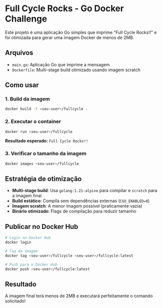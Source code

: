 # Full Cycle Rocks - Go Docker Challenge

Este projeto é uma aplicação Go simples que imprime "Full Cycle Rocks!!" e foi otimizada para gerar uma imagem Docker de menos de 2MB.

## Arquivos

- `main.go`: Aplicação Go que imprime a mensagem
- `Dockerfile`: Multi-stage build otimizado usando imagem scratch

## Como usar

### 1. Build da imagem
```bash
docker build -t <seu-user>/fullcycle .
```

### 2. Executar o container
```bash
docker run <seu-user>/fullcycle
```

**Resultado esperado:** `Full Cycle Rocks!!`

### 3. Verificar o tamanho da imagem
```bash
docker images <seu-user>/fullcycle
```

## Estratégia de otimização

- **Multi-stage build**: Usa `golang:1.21-alpine` para compilar e `scratch` para a imagem final
- **Build estático**: Compila sem dependências externas (`CGO_ENABLED=0`)
- **Imagem scratch**: A menor imagem possível (praticamente vazia)
- **Binário otimizado**: Flags de compilação para reduzir tamanho

## Publicar no Docker Hub

```bash
# Login no Docker Hub
docker login

# Tag da imagem
docker tag <seu-user>/fullcycle <seu-user>/fullcycle:latest

# Push para o Docker Hub
docker push <seu-user>/fullcycle:latest
```

## Resultado

A imagem final terá menos de 2MB e executará perfeitamente o comando solicitado!

